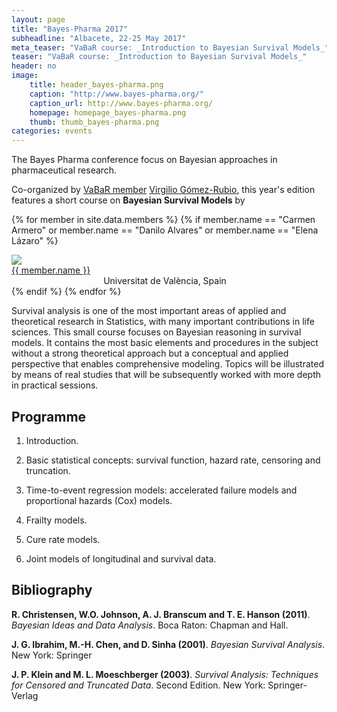 ```yaml
---
layout: page
title: "Bayes-Pharma 2017"
subheadline: "Albacete, 22-25 May 2017"
meta_teaser: "VaBaR course: _Introduction to Bayesian Survival Models_"
teaser: "VaBaR course: _Introduction to Bayesian Survival Models_"
header: no
image:
    title: header_bayes-pharma.png
    caption: "http://www.bayes-pharma.org/"
    caption_url: http://www.bayes-pharma.org/
    homepage: homepage_bayes-pharma.png
    thumb: thumb_bayes-pharma.png
categories: events
---
```


The Bayes Pharma conference focus on Bayesian approaches in pharmaceutical research.

Co-organized by [VaBaR member](/members/) [Virgilio Gómez-Rubio](http://www.uclm.es/profesorado/vgomez/), this year's edition features a short course on __Bayesian Survival Models__ by 

{% for member in site.data.members %}
  {% if member.name == "Carmen Armero" or member.name == "Danilo Alvares" or member.name == "Elena Lázaro" %}
<div class="row">
  <div class="small-2 columns">
    <img src="{{ site.url }}/images/members/{{ member.img }}">
  </div>
  <div class="small-10 columns">
    <a href="{{ member.url }}">
      {{ member.name }}
    </a> <br />
    Universitat de València, Spain
  </div>
</div><!-- /.row -->
  {% endif %}
{% endfor %}


Survival analysis is one of the most important areas of applied and theoretical research in Statistics, with many important contributions in life sciences. This small course focuses on Bayesian reasoning in survival models. It contains the most basic elements and procedures in the subject without a strong theoretical approach but a conceptual and applied perspective that enables comprehensive modeling. Topics will be illustrated by means of real studies
that will be subsequently worked with more depth in practical sessions.

## Programme

1. Introduction.

2. Basic statistical concepts: survival function, hazard rate, censoring and truncation.

3. Time-to-event regression models: accelerated failure models and proportional hazards (Cox) models.

4. Frailty models.

5. Cure rate models.

6. Joint models of longitudinal and survival data.


## Bibliography

__R. Christensen, W.O. Johnson, A. J. Branscum and T. E. Hanson (2011)__. _Bayesian Ideas and Data Analysis_. Boca Raton: Chapman and Hall.

__J. G. Ibrahim, M.-H. Chen, and D. Sinha (2001)__. _Bayesian Survival Analysis_. New York: Springer

__J. P. Klein and M. L. Moeschberger (2003)__. _Survival Analysis: Techniques for Censored and Truncated Data_. Second Edition. New York: Springer-Verlag